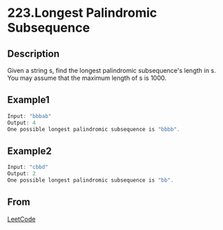 # 223.Longest Palindromic Subsequence

## Description

Given a string s, find the longest palindromic subsequence's length in s. You may assume that the maximum length of s is 1000.

## Example1

```javascript
Input: "bbbab"
Output: 4
One possible longest palindromic subsequence is "bbbb".
```

## Example2

```javascript
Input: "cbbd"
Output: 2
One possible longest palindromic subsequence is "bb".
```

## From

[LeetCode](https://leetcode.com/problems/longest-palindromic-subsequence)
